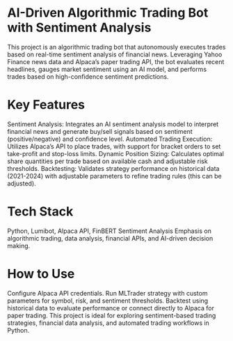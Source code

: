 # AI-Driven Algorithmic Trading Bot with Sentiment Analysis
This project is an algorithmic trading bot that autonomously executes trades based on real-time sentiment analysis of financial news. Leveraging Yahoo Finance news data and Alpaca’s paper trading API, the bot evaluates recent headlines, gauges market sentiment using an AI model, and performs trades based on high-confidence sentiment predictions.

# Key Features
Sentiment Analysis: Integrates an AI sentiment analysis model to interpret financial news and generate buy/sell signals based on sentiment (positive/negative) and confidence level.
Automated Trading Execution: Utilizes Alpaca’s API to place trades, with support for bracket orders to set take-profit and stop-loss limits.
Dynamic Position Sizing: Calculates optimal share quantities per trade based on available cash and adjustable risk thresholds.
Backtesting: Validates strategy performance on historical data (2021-2024) with adjustable parameters to refine trading rules (this can be adjusted).

# Tech Stack
Python, Lumibot, Alpaca API, FinBERT Sentiment Analysis
Emphasis on algorithmic trading, data analysis, financial APIs, and AI-driven decision making.

# How to Use
Configure Alpaca API credentials.
Run MLTrader strategy with custom parameters for symbol, risk, and sentiment thresholds.
Backtest using historical data to evaluate performance or connect directly to Alpaca for paper trading.
This project is ideal for exploring sentiment-based trading strategies, financial data analysis, and automated trading workflows in Python.
